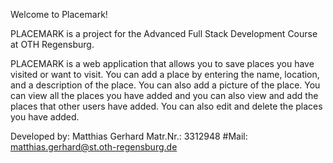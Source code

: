Welcome to Placemark!

PLACEMARK is a project for the Advanced Full Stack Development Course at OTH Regensburg.

PLACEMARK is a web application that allows you to save places you have visited or want to visit. You can add a place by entering the name, location, and a description of the place. You can also add a picture of the place. You can view all the places you have added and you can also view and add the places that other users have added. You can also edit and delete the places you have added.

Developed by:
Matthias Gerhard
Matr.Nr.: 3312948
#Mail: matthias.gerhard@st.oth-regensburg.de
